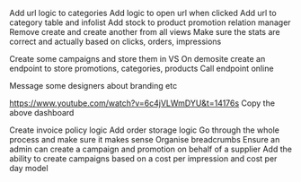 Add url logic to categories
Add logic to open url when clicked
Add url to category table and infolist
Add stock to product promotion relation manager
Remove create and create another from all views
Make sure the stats are correct and actually based on clicks, orders, impressions


Create some campaigns and store them in VS
On demosite create an endpoint to store promotions, categories, products
Call endpoint online 

Message some designers about branding etc

https://www.youtube.com/watch?v=6c4jVLWmDYU&t=14176s
Copy the above dashboard

Create invoice policy logic 
Add order storage logic
Go through the whole process and make sure it makes sense
Organise breadcrumbs
Ensure an admin can create a campaign and promotion on behalf of a supplier
Add the ability to create campaigns based on a cost per impression and cost per day model
